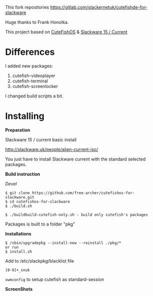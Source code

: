 This fork repositories https://gitlab.com/slackernetuk/cutefishde-for-slackware

Huge thanks to Frank Honolka.


This project based on [CuteFishOS](https://cutefishos.com/) &  [Slackware 15 / Current ](https://docs.slackware.com/slackware:current) 

# Differences
I added new packages:
1. cutefish-videoplayer
2. cutefish-terminal
3. cutefish-screenlocker

I сhanged build scripts a bit.


# Installing

**Preparation**

Slackware 15 / current basic install 

http://slackware.uk/people/alien-current-iso/

You just have to install Slackware current with the standard selected packages.


**Build instruction**

_Devel_

```
$ git clone https://github.com/free-archer/cutefishos-for-slackware.git
$ cd cutefishos-for-slackware
$ ./build.sh

$ ./buildbuild-cutefish-only.sh - build only cutefish's packages
```

Packages is built to a folder "pkg"

**Installations**
```
$ /sbin/upgradepkg --install-new --reinstall ./pkg/*
or run
$ install.sh
```

Add to /etc/slackpkg/blacklist file

`[0-9]+_snuk`

`xwmconfig` to setup cutefish as standard-session

**ScreenShots**


